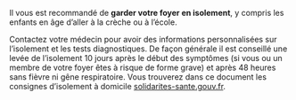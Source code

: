 Il vous est recommandé de **garder votre foyer en isolement**,
y compris les enfants en âge d’aller à la crèche ou à l’école.

Contactez votre médecin pour avoir des informations
personnalisées sur l’isolement et les tests diagnostiques.
De façon générale il est conseillé une levée de l’isolement
10 jours après le début des symptômes (si vous ou un membre
de votre foyer êtes à risque de forme grave) et après 48 heures
sans fièvre ni gêne respiratoire.
Vous trouverez dans ce document les consignes d’isolement
à domicile 
[solidarites-sante.gouv.fr](https://solidarites-sante.gouv.fr/IMG/pdf/covid19_fiche_patients-2.pdf).
